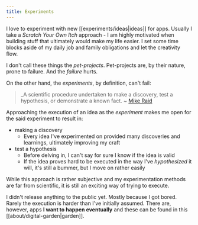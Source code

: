 ```yaml
---
title: Experiments
---
```


I love to experiment with new [[experiments/ideas|ideas]] for apps. Usually I take a _Scratch Your Own Itch_ approach - I am highly motivated when building stuff that ultimately would make my life easier. I set some time blocks aside of my daily job and family obligations and let the creativity flow. 

I don't call these things the _pet-projects_. Pet-projects are, by their nature, prone to failure. And the _failure_ hurts. 

On the other hand, the _experiments_, by definition, can't fail: 

> _A scientific procedure undertaken to make a discovery, test a hypothesis, or demonstrate a known fact.
> ~ [Mike Raid](https://www.keypersonofinfluence.com/cant-fail-experiment/)

Approaching the execution of an idea as the _experiment_ makes me open for the said experiment to result in: 
- making a discovery
	- Every idea I've experimented on provided many discoveries and learnings, ultimately improving my craft
- test a hypothesis
	- Before delving in, I can't say for sure I know if the idea is valid
	- If the idea proves hard to be executed in the way I've _hypothesized_ it will, it's still a bummer, but I move on rather easily

While this approach is rather subjective and my experimentation methods are far from scientific, it is still an exciting way of trying to execute.

I didn't release anything to the public yet. Mostly because I got bored. Rarely the execution is harder than I've initially assumed. There are, however, apps **I want to happen eventually** and these can be found in this [[about/digital-garden|garden]].